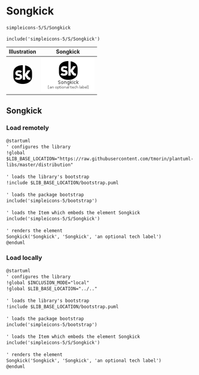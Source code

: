 # Songkick


```text
simpleicons-5/S/Songkick
```

```text
include('simpleicons-5/S/Songkick')
```



| Illustration | Songkick |
| :---: | :---: |
| ![illustration for Illustration](../../simpleicons-5/S/Songkick.png) | ![illustration for Songkick](../../simpleicons-5/S/Songkick.Local.png) |




## Songkick

### Load remotely
```plantuml
@startuml
' configures the library
!global $LIB_BASE_LOCATION="https://raw.githubusercontent.com/tmorin/plantuml-libs/master/distribution"

' loads the library's bootstrap
!include $LIB_BASE_LOCATION/bootstrap.puml

' loads the package bootstrap
include('simpleicons-5/bootstrap')

' loads the Item which embeds the element Songkick
include('simpleicons-5/S/Songkick')

' renders the element
Songkick('Songkick', 'Songkick', 'an optional tech label')
@enduml
```

### Load locally
```plantuml
@startuml
' configures the library
!global $INCLUSION_MODE="local"
!global $LIB_BASE_LOCATION="../.."

' loads the library's bootstrap
!include $LIB_BASE_LOCATION/bootstrap.puml

' loads the package bootstrap
include('simpleicons-5/bootstrap')

' loads the Item which embeds the element Songkick
include('simpleicons-5/S/Songkick')

' renders the element
Songkick('Songkick', 'Songkick', 'an optional tech label')
@enduml
```

